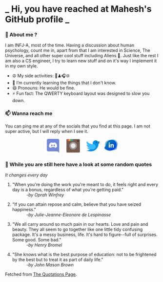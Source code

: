 # **_ Hi, you have reached at Mahesh's GitHub profile _**
### 🌸 About me ?
I am INFJ-A, most of the time. Having a discussion about human psychology, count me in, apart from that I am interested in Science, The Universe, and all other super cool stuff including Aliens 🤫. Just like the rest I am also a CS engineer, I try to learn new stuff and on it's way I implement it in my own style. 
- ☮ My side activities: 🎨♟🎧🌐
- 🌱 I’m currently learning the things that I don't know.
- 😄 Pronouns: He would be fine.
- ⚡ Fun fact: The QWERTY keyboard layout was designed to slow you down.

### 📫 Wanna reach me
You can ping me at any of the socials that you find at this page. I am not super active, but I will reply when I see it.
<p align="center">
<a href="https://discordapp.com/users/733328856957714472"><img src="./Assets/Papirus-Team-Papirus-Apps-Discord.svg" height="50px" width="50px" ></a>&nbsp; &nbsp;  
<a href ="https://instagram.com/obl1v_on"><img src="./Assets/Papirus-Team-Papirus-Apps-Instagram.svg" height="50px" width="50px" ></a>&nbsp;  &nbsp; 
<a href ="https://twitter.com/MaheshN2000"><img src="./Assets/Papirus-Team-Papirus-Apps-Twitter.svg" height ="50px" width="50px" ></a>&nbsp;
<a href ="https://linkedin.com/in/mahesh2000"><img src="./Assets/in.png" height ="50px" width="50px" ></a>

</p>



### 🔰 While you are still here have a look at some random quotes
*It changes every day*

<!-- BLOG-POST-LIST:START -->
 1.  "When you're doing the work you're meant to do, it feels right and every day is a bonus, regardless of what you're getting paid." <br> &emsp;&emsp;&emsp; <i>-by Oprah Winfrey</i> 

 2.  "If you can attain repose and calm, believe that you have seized happiness." <br> &emsp;&emsp;&emsp; <i>-by Julie-Jeanne-Eleonore de Lespinasse</i> 

 3.  "We all carry around so much pain in our hearts. Love and pain and beauty. They all seem to go together like one little tidy confusing package. It's a messy business, life. It's hard to figure--full of surprises. Some good. Some bad." <br> &emsp;&emsp;&emsp; <i>-by Henry Bromel</i> 

 4.  "She knows what is the best purpose of education: not to be frightened by the best but to treat it as part of daily life." <br> &emsp;&emsp;&emsp; <i>-by John Mason Brown</i> 
<!-- BLOG-POST-LIST:END -->
Fetched from <a href="http://www.quotationspage.com/data/mqotd.rss"> The Quotations Page</a>.
<!-- The above quotes are fetched from " http://www.quotationspage.com/data/mqotd.rss " and the github action used was gautamkrishnar/blog-post-workflow@master -->
